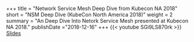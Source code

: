 +++
title = "Network Service Mesh Deep Dive from Kubecon NA 2018"
short = "NSM Deep Dive (KubeCon North America 2018)"
weight = 2
summary = "An Deep Dive Into Netork Service Mesh presented at Kubecon NA 2018."
publishDate ="2018-12-16"
+++
{{< youtube SGi9LS870rk >}}
[Slides](https://docs.google.com/presentation/d/1YWagIAT3hCqF8zZ3wpC6woZ038Y42lKpXv12kjKZC6Q/edit#slide=id.g49d60c8d41_2_46)

